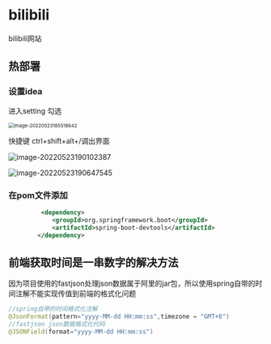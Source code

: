 

# bilibili

bilibili网站

##  热部署

###  设置idea

进入setting 勾选  

<img src="https://s2.loli.net/2022/05/23/WaNmEZf7LCrUjyi.png" alt="image-20220523185518642" style="zoom: 67%;" />



快捷键 ctrl+shift+alt+/调出界面

<img src="https://s2.loli.net/2022/05/23/Q3KxD8NtGjJbz97.png" alt="image-20220523190102387"  />

![image-20220523190647545](https://s2.loli.net/2022/05/23/T1ELqQuVSBJDAF9.png)

### 在pom文件添加

```xml
         <dependency>
            <groupId>org.springframework.boot</groupId>
            <artifactId>spring-boot-devtools</artifactId>
        </dependency>
```

## 前端获取时间是一串数字的解决方法

因为项目使用的fastjson处理json数据属于阿里的jar包，所以使用spring自带的时间注解不能实现传值到前端的格式化问题

``` java
//spring自带的时间格式化注解
@JsonFormat(pattern="yyyy-MM-dd HH:mm:ss",timezone = "GMT+8")
//fastjson json数据格式化代码
@JSONField(format="yyyy-MM-dd HH:mm:ss")
```


